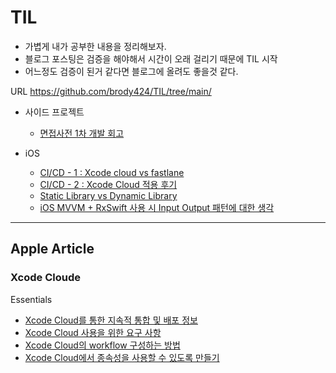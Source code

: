 # TIL
* 가볍게 내가 공부한 내용을 정리해보자.
* 블로그 포스팅은 검증을 해야해서 시간이 오래 걸리기 때문에 TIL 시작
* 어느정도 검증이 된거 같다면 블로그에 올려도 좋을것 같다.

URL https://github.com/brody424/TIL/tree/main/

* 사이드 프로젝트  
    * [면접사전 1차 개발 회고](https://github.com/brody424/TIL/blob/main/ios/sideproject/interview_dictionary_1.md)

* iOS
    * [CI/CD - 1 : Xcode cloud vs fastlane](https://github.com/brody424/TIL/tree/main/ios/cicd_1.md)
    * [CI/CD - 2 : Xcode Cloud 적용 후기](https://github.com/brody424/TIL/tree/main/ios/cicd_2.md)
    * [Static Library vs Dynamic Library](https://github.com/brody424/TIL/tree/main/ios/til/static_library_dynamic_library.md)
    * [iOS MVVM + RxSwift 사용 시  Input Output 패턴에 대한 생각](https://github.com/brody424/TIL/tree/main/ios/til/mvvm_input_output_0.md)
---
## Apple Article 

### Xcode Cloude
Essentials
- [Xcode Cloud를 통한 지속적 통합 및 배포 정보](https://github.com/brody424/TIL/tree/main/ios/documentation/About_continuous_integration_and_delivery_with_Xcode_Cloud.md)
- [Xcode Cloud 사용을 위한 요구 사항](https://github.com/brody424/TIL/tree/main/ios/documentation/Requirements_for_using_Xcode_Cloud.md)
- [Xcode Cloud의 workflow 구성하는 방법](https://github.com/brody424/TIL/tree/main/ios/documentation/Configuring_your_first_Xcode_Cloud_workflow.md)
- [Xcode Cloud에서 종속성을 사용할 수  있도록 만들기](https://github.com/brody424/TIL/tree/main/ios/documentation/Making_dependencies_available_to_Xcode_Cloud.md)